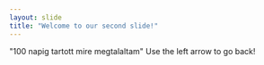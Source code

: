 ```yaml
---
layout: slide
title: "Welcome to our second slide!"
---
```

"100 napig tartott mire megtalaltam"
Use the left arrow to go back!

